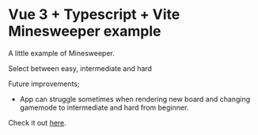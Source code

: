 # Vue 3 + Typescript + Vite Minesweeper example
A little example of Minesweeper.

Select between easy, intermediate and hard

Future improvements;
- App can struggle sometimes when rendering new board and changing gamemode to intermediate and hard from beginner.


Check it out [here](https://tjaitil.github.io/minesweeper-example/).
